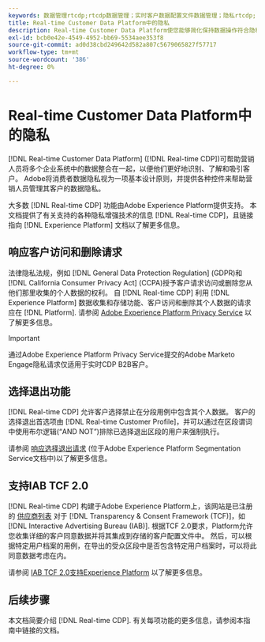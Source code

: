 ```yaml
---
keywords: 数据管理rtcdp;rtcdp数据管理；实时客户数据配置文件数据管理；隐私rtcdp;rtcdp隐私
title: Real-time Customer Data Platform中的隐私
description: Real-time Customer Data Platform使您能够简化保持数据操作符合隐私法规的流程。
exl-id: bcb0e42e-4549-4952-bb69-5534aee353f8
source-git-commit: ad0d38cbd249642d582a807c5679065827f57717
workflow-type: tm+mt
source-wordcount: '386'
ht-degree: 0%

---
```


# Real-time Customer Data Platform中的隐私

[!DNL Real-time Customer Data Platform] ([!DNL Real-time CDP])可帮助营销人员将多个企业系统中的数据整合在一起，以便他们更好地识别、了解和吸引客户。 Adobe将消费者数据隐私视为一项基本设计原则，并提供各种控件来帮助营销人员管理其客户的数据隐私。

大多数 [!DNL Real-time CDP] 功能由Adobe Experience Platform提供支持。 本文档提供了有关支持的各种隐私增强技术的信息 [!DNL Real-time CDP]，且链接指向 [!DNL Experience Platform] 文档以了解更多信息。

## 响应客户访问和删除请求

法律隐私法规，例如 [!DNL General Data Protection Regulation] (GDPR)和 [!DNL California Consumer Privacy Act] (CCPA)授予客户请求访问或删除您从他们那里收集的个人数据的权利。 自 [!DNL Real-time CDP] 利用 [!DNL Experience Platform] 数据收集和存储功能、客户访问和删除其个人数据的请求应在 [!DNL Platform]. 请参阅 [Adobe Experience Platform Privacy Service](../../privacy-service/home.md) 以了解更多信息。

>[!IMPORTANT]
>
> 通过Adobe Experience Platform Privacy Service提交的Adobe Marketo Engage隐私请求仅适用于实时CDP B2B客户。

## 选择退出功能

[!DNL Real-time CDP] 允许客户选择禁止在分段用例中包含其个人数据。 客户的选择退出首选项由 [!DNL Real-time Customer Profile]，并可以通过在区段谓词中使用布尔逻辑(“AND NOT”)排除已选择退出区段的用户来强制执行。

请参阅 [响应选择退出请求](../../segmentation/consents.md) (位于Adobe Experience Platform Segmentation Service文档中)以了解更多信息。

## 支持IAB TCF 2.0

[!DNL Real-time CDP] 构建于Adobe Experience Platform上，该网站是已注册的 [供应商列表](https://iabeurope.eu/vendor-list-tcf-v2-0/) 对于 [!DNL Transparency & Consent Framework (TCF)]，如 [!DNL Interactive Advertising Bureau (IAB)]. 根据TCF 2.0要求，Platform允许您收集详细的客户同意数据并将其集成到存储的客户配置文件中。 然后，可以根据特定用户档案的用例，在导出的受众区段中是否包含特定用户档案时，可以将此同意数据考虑在内。

请参阅 [IAB TCF 2.0支持Experience Platform](../../landing/governance-privacy-security/consent/iab/overview.md) 以了解更多信息。

## 后续步骤

本文档简要介绍 [!DNL Real-time CDP]. 有关每项功能的更多信息，请参阅本指南中链接的文档。
